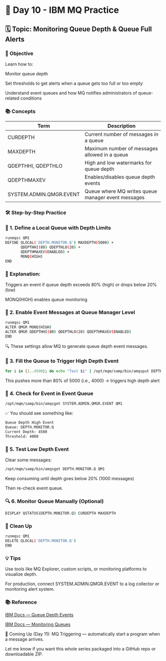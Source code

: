 # 📘 Day 10 - IBM MQ Practice

## 🗓️ Topic: Monitoring Queue Depth & Queue Full Alerts
### 🎯 Objective
Learn how to:

Monitor queue depth

Set thresholds to get alerts when a queue gets too full or too empty

Understand event queues and how MQ notifies administrators of queue-related conditions

### 📚 Concepts
|Term	|Description|
|------|-----------|
|CURDEPTH	|Current number of messages in a queue|
|MAXDEPTH	|Maximum number of messages allowed in a queue|
|QDEPTHHI, QDEPTHLO	|High and low watermarks for queue depth|
|QDEPTHMAXEV	|Enables/disables queue depth events|
|SYSTEM.ADMIN.QMGR.EVENT	|Queue where MQ writes queue manager event messages|

### 🛠️ Step-by-Step Practice
### 🔧 1. Define a Local Queue with Depth Limits
```bash
runmqsc QM1
DEFINE QLOCAL('DEPTH.MONITOR.Q') MAXDEPTH(5000) +
       QDEPTHHI(80) QDEPTHLO(20) +
       QDEPTHMAXEV(ENABLED) +
       MONQ(HIGH)
END
```
### 📌 Explanation:

Triggers an event if queue depth exceeds 80% (high) or drops below 20% (low)

MONQ(HIGH) enables queue monitoring

### 🔧 2. Enable Event Messages at Queue Manager Level
```bash
runmqsc QM1
ALTER QMGR MONQ(HIGH)
ALTER QMGR QDEPTHHI(80) QDEPTHLO(20) QDEPTHMAXEV(ENABLED)
END
```
🔍 These settings allow MQ to generate queue depth event messages.

### 🔧 3. Fill the Queue to Trigger High Depth Event
```bash
for i in {1..4500}; do echo "Test $i" | /opt/mqm/samp/bin/amqsput DEPTH.MONITOR.Q QM1; done
```
This pushes more than 80% of 5000 (i.e., 4000) → triggers high depth alert

### 🔎 4. Check for Event in Event Queue
```bash
/opt/mqm/samp/bin/amqsget SYSTEM.ADMIN.QMGR.EVENT QM1
```
✅ You should see something like:

```bash
Queue Depth High Event
Queue: DEPTH.MONITOR.Q
Current Depth: 4500
Threshold: 4000
```
### 🔧 5. Test Low Depth Event
Clear some messages:
```bash
/opt/mqm/samp/bin/amqsget DEPTH.MONITOR.Q QM1
```
Keep consuming until depth goes below 20% (1000 messages)

Then re-check event queue.

### 🔍 6. Monitor Queue Manually (Optional)
```bash
DISPLAY QSTATUS(DEPTH.MONITOR.Q) CURDEPTH MAXDEPTH
```
### 🧼 Clean Up
```bash
runmqsc QM1
DELETE QLOCAL('DEPTH.MONITOR.Q')
END
```
### 💡 Tips
Use tools like MQ Explorer, custom scripts, or monitoring platforms to visualize depth.

For production, connect SYSTEM.ADMIN.QMGR.EVENT to a log collector or monitoring alert system.

### 📚 Reference
[IBM Docs — Queue Depth Events](https://www.ibm.com/docs/en/ibm-mq/9.3?topic=events-queue-depth)

[IBM Docs — Monitoring Queues](https://www.ibm.com/docs/en/ibm-mq/9.3?topic=queues-monitoring)

🧭 Coming Up (Day 11): MQ Triggering — automatically start a program when a message arrives.

Let me know if you want this whole series packaged into a GitHub repo or downloadable ZIP.



